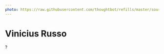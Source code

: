 ```yaml
---
photo: https://raw.githubusercontent.com/thoughtbot/refills/master/source/images/placeholder_logo_1_dark.png
---
```


# Vinicius Russo

?
